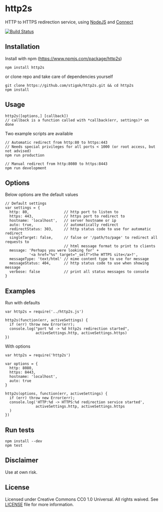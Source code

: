 # http2s
HTTP to HTTPS redirection service, using [NodeJS](http://nodejs.org) and
[Connect](http://senchalabs.github.com/connect)

[![Build Status](https://travis-ci.org/stigok/http2s.svg)](https://travis-ci.org/stigok/http2s)

## Installation
Install with npm (https://www.npmjs.com/package/http2s)

    npm install http2s

or clone repo and take care of dependencies yourself

    git clone https://github.com/stigok/http2s.git && cd http2s
    npm install

## Usage

    http2s([options,] [callback])
    // callback is a function called with *callback(err, settings)* on done

Two example scripts are available

    // Automatic redirect from http:80 to https:443
    // Needs special privileges for all ports < 1000 (or root access, but not advised)
    npm run production

    // Manual redirect from http:8080 to https:8443
    npm run development

## Options

  Below options are the default values

    // Default settings
    var settings = {
      http: 80,                // http port to listen to
      https: 443,              // https port to redirect to
      hostname: 'localhost',   // server hostname or ip
      auto: true,              // automatically redirect
      redirectStatus: 303,     // http status code to use for automatic redirect
      singleTarget: false,     // false or '/path/to/page' to redirect all requests to
                               // html message format to print to clients
      message: 'Perhaps you were looking for' +
               '<a href="%s" target="_self">the HTTPS site</a>?',
      messageType: 'text/html' // mime content type to use for message
      messageStatus: 404,      // http status code to use when showing message
      verbose: false           // print all status messages to console
    }

## Examples

Run with defaults

    var http2s = require('../http2s.js')

    http2s(function(err, activeSettings) {
      if (err) throw new Error(err);
      console.log("port %d -> %d http2s redirection started",
                  activeSettings.http, activeSettings.https)
    })

With options

    var http2s = require('http2s')

    var options = {
      http: 8080,
      https: 8443,
      hostname: 'localhost',
      auto: true
    }

    http2s(options, function(err, activeSettings) {
      if (err) throw new Error(err);
      console.log('HTTP:%d -> HTTPS:%d redirection service started',
                  activeSettings.http, activeSettings.https
      )
    })

## Run tests

    npm install --dev
    npm test

## Disclaimer

Use at own risk.

## License

Licensed under Creative Commons CC0 1.0 Universal. All rights waived.
See [LICENSE](https://github.com/stigok/http2s/blob/master/LICENSE) file
for more information.
